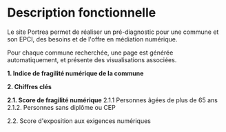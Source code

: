# Description fonctionnelle 

Le site Portrea permet de réaliser un pré-diagnostic pour une commune et son EPCI, des besoins et de l'offre en médiation numérique.

Pour chaque commune recherchée, une page est générée automatiquement, et présente des visualisations associées.

**1. Indice de fragilité numérique de la commune**

**2. Chiffres clés**

  **2.1. Score de fragilité numérique**
    2.1.1 Personnes âgées de plus de 65 ans
    2.1.2. Personnes sans diplôme ou CEP

  2.2. Score d'exposition aux exigences numériques

